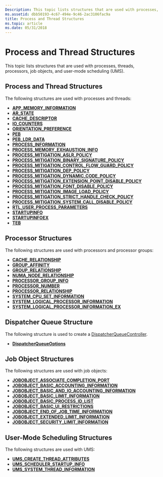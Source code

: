 ```yaml
---
Description: This topic lists structures that are used with processes, threads, processors, job objects, and user-mode scheduling (UMS).
ms.assetid: dbb50193-4c67-494e-9c46-2ac3106fac9a
title: Process and Thread Structures
ms.topic: article
ms.date: 05/31/2018
---
```


# Process and Thread Structures

This topic lists structures that are used with processes, threads, processors, job objects, and user-mode scheduling (UMS).

## Process and Thread Structures

The following structures are used with processes and threads:

-   [**APP\_MEMORY\_INFORMATION**](https://msdn.microsoft.com/en-us/library/Mt767995(v=VS.85).aspx)
-   [**AR\_STATE**](/windows/win32/api/winuser/ne-winuser-ar_state)
-   [**CACHE\_DESCRIPTOR**](/windows/desktop/api/WinNT/ns-winnt-cache_descriptor)
-   [**IO\_COUNTERS**](/windows/desktop/api/WinNT/ns-winnt-io_counters)
-   [**ORIENTATION\_PREFERENCE**](/windows/desktop/api/WinUser/ne-winuser-orientation_preference)
-   [**PEB**](/windows/desktop/api/Winternl/ns-winternl-peb)
-   [**PEB\_LDR\_DATA**](/windows/desktop/api/Winternl/ns-winternl-peb_ldr_data)
-   [**PROCESS\_INFORMATION**](https://msdn.microsoft.com/en-us/library/ms684873(v=VS.85).aspx)
-   [**PROCESS\_MEMORY\_EXHAUSTION\_INFO**](https://msdn.microsoft.com/en-us/library/Mt767997(v=VS.85).aspx)
-   [**PROCESS\_MITIGATION\_ASLR\_POLICY**](/windows/desktop/api/WinNT/ns-winnt-process_mitigation_aslr_policy)
-   [**PROCESS\_MITIGATION\_BINARY\_SIGNATURE\_POLICY**](/windows/desktop/api/WinNT/ns-winnt-process_mitigation_binary_signature_policy)
-   [**PROCESS\_MITIGATION\_CONTROL\_FLOW\_GUARD\_POLICY**](/windows/desktop/api/WinNT/ns-winnt-process_mitigation_control_flow_guard_policy)
-   [**PROCESS\_MITIGATION\_DEP\_POLICY**](/windows/desktop/api/WinNT/ns-winnt-process_mitigation_dep_policy)
-   [**PROCESS\_MITIGATION\_DYNAMIC\_CODE\_POLICY**](/windows/desktop/api/WinNT/ns-winnt-process_mitigation_dynamic_code_policy)
-   [**PROCESS\_MITIGATION\_EXTENSION\_POINT\_DISABLE\_POLICY**](/windows/desktop/api/winnt/ns-winnt-process_mitigation_extension_point_disable_policy)
-   [**PROCESS\_MITIGATION\_FONT\_DISABLE\_POLICY**](/windows/desktop/api/WinNT/ns-winnt-process_mitigation_font_disable_policy)
-   [**PROCESS\_MITIGATION\_IMAGE\_LOAD\_POLICY**](/windows/desktop/api/WinNT/ns-winnt-process_mitigation_image_load_policy)
-   [**PROCESS\_MITIGATION\_STRICT\_HANDLE\_CHECK\_POLICY**](/windows/desktop/api/WinNT/ns-winnt-process_mitigation_strict_handle_check_policy)
-   [**PROCESS\_MITIGATION\_SYSTEM\_CALL\_DISABLE\_POLICY**](/windows/desktop/api/WinNT/ns-winnt-process_mitigation_system_call_disable_policy)
-   [**RTL\_USER\_PROCESS\_PARAMETERS**](/windows/desktop/api/Winternl/ns-winternl-rtl_user_process_parameters)
-   [**STARTUPINFO**](https://msdn.microsoft.com/en-us/library/ms686331(v=VS.85).aspx)
-   [**STARTUPINFOEX**](/windows/desktop/api/WinBase/ns-winbase-startupinfoexa)
-   [**TEB**](/windows/desktop/api/Winternl/ns-winternl-teb)

## Processor Structures

The following structures are used with processors and processor groups:

-   [**CACHE\_RELATIONSHIP**](/windows/desktop/api/WinNT/ns-winnt-cache_relationship)
-   [**GROUP\_AFFINITY**](/windows/desktop/api/WinNT/ns-winnt-group_affinity)
-   [**GROUP\_RELATIONSHIP**](/windows/desktop/api/WinNT/ns-winnt-group_relationship)
-   [**NUMA\_NODE\_RELATIONSHIP**](/windows/desktop/api/WinNT/ns-winnt-numa_node_relationship)
-   [**PROCESSOR\_GROUP\_INFO**](/windows/desktop/api/WinNT/ns-winnt-processor_group_info)
-   [**PROCESSOR\_NUMBER**](/windows/desktop/api/WinNT/ns-winnt-processor_number)
-   [**PROCESSOR\_RELATIONSHIP**](/windows/desktop/api/WinNT/ne-winnt-logical_processor_relationship)
-   [**SYSTEM\_CPU\_SET\_INFORMATION**](/windows/desktop/api/winnt/ns-winnt-system_cpu_set_information)
-   [**SYSTEM\_LOGICAL\_PROCESSOR\_INFORMATION**](/windows/desktop/api/WinNT/ns-winnt-system_logical_processor_information)
-   [**SYSTEM\_LOGICAL\_PROCESSOR\_INFORMATION\_EX**](/windows/desktop/api/WinNT/ns-winnt-system_logical_processor_information_ex)

## Dispatcher Queue Structure

The following structure is used to create a [DispatcherQueueController](https://docs.microsoft.com/uwp/api/windows.system.dispatcherqueuecontroller).

-   [**DispatcherQueueOptions**](/windows/desktop/api/DispatcherQueue/ns-dispatcherqueue-dispatcherqueueoptions)

## Job Object Structures

The following structures are used with job objects:

-   [**JOBOBJECT\_ASSOCIATE\_COMPLETION\_PORT**](/windows/desktop/api/WinNT/ns-winnt-jobobject_associate_completion_port)
-   [**JOBOBJECT\_BASIC\_ACCOUNTING\_INFORMATION**](/windows/desktop/api/WinNT/ns-winnt-jobobject_basic_accounting_information)
-   [**JOBOBJECT\_BASIC\_AND\_IO\_ACCOUNTING\_INFORMATION**](/windows/desktop/api/WinNT/ns-winnt-jobobject_basic_and_io_accounting_information)
-   [**JOBOBJECT\_BASIC\_LIMIT\_INFORMATION**](/windows/desktop/api/WinNT/ns-winnt-jobobject_basic_limit_information)
-   [**JOBOBJECT\_BASIC\_PROCESS\_ID\_LIST**](/windows/desktop/api/WinNT/ns-winnt-jobobject_basic_process_id_list)
-   [**JOBOBJECT\_BASIC\_UI\_RESTRICTIONS**](/windows/desktop/api/WinNT/ns-winnt-jobobject_basic_ui_restrictions)
-   [**JOBOBJECT\_END\_OF\_JOB\_TIME\_INFORMATION**](/windows/desktop/api/WinNT/ns-winnt-jobobject_end_of_job_time_information)
-   [**JOBOBJECT\_EXTENDED\_LIMIT\_INFORMATION**](/windows/desktop/api/WinNT/ns-winnt-jobobject_extended_limit_information)
-   [**JOBOBJECT\_SECURITY\_LIMIT\_INFORMATION**](/windows/desktop/api/WinNT/ns-winnt-jobobject_security_limit_information)

## User-Mode Scheduling Structures

The following structures are used with UMS:

-   [**UMS\_CREATE\_THREAD\_ATTRIBUTES**](/windows/desktop/api/WinNT/ns-winnt-ums_create_thread_attributes)
-   [**UMS\_SCHEDULER\_STARTUP\_INFO**](/windows/desktop/api/WinBase/ns-winbase-ums_scheduler_startup_info)
-   [**UMS\_SYSTEM\_THREAD\_INFORMATION**](/windows/desktop/api/WinBase/ns-winbase-ums_system_thread_information)

 

 



